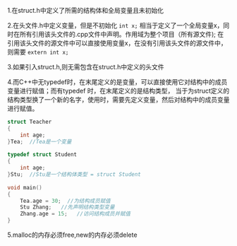 ﻿1.在struct.h中定义了所需的结构体和全局变量且未初始化

2.在头文件.h中定义变量，但是不初始化
`int x;`
相当于定义了一个全局变量x，同时在所有引用该头文件的.cpp文件中声明。作用域为整个项目（所有源文件);
在引用该头文件的源文件中可以直接使用变量x，在没有引用该头文件的源文件中，则需要 `extern int x;`

3.如果引入struct.h,则无需包含在struct.h中定义的头文件

4.而C++中无typedef时，在末尾定义的是变量，可以直接使用它对结构中的成员变量进行赋值；而有typedef 时，在末尾定义的是结构类型，
当于为struct定义的结构类型换了一个新的名字，使用时，需要先定义变量，然后对结构中的成员变量进行赋值。
```C++
struct Teacher
{   
    int age;
}Tea;  //Tea是一个变量  
​
typedef struct Student
{   
    int age;
}Stu;  //Stu是一个结构体类型 = struct Student
​
void main()
{
    Tea.age = 30;  //为结构成员赋值
    Stu Zhang;   //先声明结构类型变量
    Zhang.age = 15;   //访问结构成员并赋值
}
```

5.malloc的内存必须free,new的内存必须delete